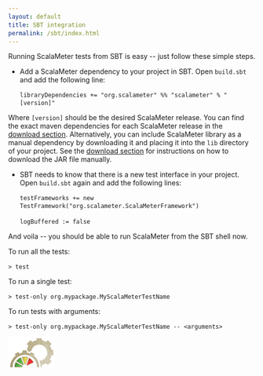 ```yaml
---
layout: default
title: SBT integration
permalink: /sbt/index.html
---
```



Running ScalaMeter tests from SBT is easy -- just follow these simple steps.

* Add a ScalaMeter dependency to your project in SBT.
Open `build.sbt` and add the following line:

      libraryDependencies += "org.scalameter" %% "scalameter" % "[version]"

Where `[version]` should be the desired ScalaMeter release.
You can find the exact maven dependencies for each ScalaMeter release
in the [download section](/home/download).
Alternatively, you can include ScalaMeter library as a manual dependency
by downloading it and placing it into the `lib` directory of your project.
See the [download section](/home/download) for instructions on how to download
the JAR file manually.

* SBT needs to know that there is a new test interface in your project.
Open `build.sbt` again and add the following lines:

      testFrameworks += new TestFramework("org.scalameter.ScalaMeterFramework")
      
      logBuffered := false

And voila -- you should be able to run ScalaMeter from the SBT shell now.

To run all the tests:

    > test

To run a single test:

    > test-only org.mypackage.MyScalaMeterTestName

To run tests with arguments:

    > test-only org.mypackage.MyScalaMeterTestName -- <arguments>



<div class="imagenoframe">
  <img src="/resources/images/logo-yellow-small.png"></img>
</div>





